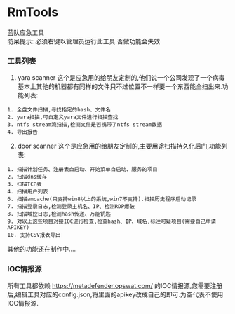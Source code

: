 # RmTools
蓝队应急工具  
防呆提示: 必须右键以管理员运行此工具.否做功能会失效
### 工具列表
1. yara scanner
这个是应急用的给朋友定制的,他们说一个公司发现了一个病毒基本上其他的机器都有同样的文件只不过位置不一样要一个东西能全扫出来.功能列表:
```
1. 全盘文件扫描,寻找指定的hash、文件名
2. yara扫描,可自定义yara文件进行扫描查找
3. ntfs stream流扫描,检测文件是否携带了ntfs stream数据
4. 导出报告
```

2. door scanner
这个是应急用的给朋友定制的,主要用途扫描持久化后门,功能列表:
```
1. 扫描计划任务、注册表自启动、开始菜单自启动、服务的项目
2. 扫描dns缓存
3. 扫描TCP表
4. 扫描用户列表
6. 扫描amcache(只支持win8以上的系统,win7不支持).扫描历史程序启动记录
7. 扫描登录日志,检测登录主机名、IP、检测RDP爆破
8. 扫描域控日志,检测hash传递、万能钥匙
9. 对以上这些项目对接IOC进行检查,检查hash、IP、域名,标注可疑项目(需要自己申请APIKEY)
10. 支持CSV报表导出
```
其他的功能还在制作中....

### IOC情报源
所有工具都依赖 https://metadefender.opswat.com/ 的IOC情报源,您需要注册后,编辑工具对应的config.json,将里面的apikey改成自己的即可.为空代表不使用IOC情报源.

